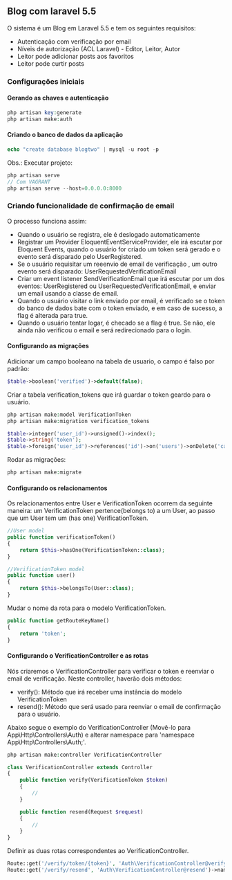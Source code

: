 ## Blog com laravel 5.5

O sistema é um Blog em Laravel 5.5 e tem os seguintes requisitos:

* Autenticação com verificação por email
* Níveis de autorização (ACL Laravel) - Editor, Leitor, Autor
* Leitor pode adicionar posts aos favoritos
* Leitor pode curtir posts

### Configurações iniciais

#### Gerando as chaves e autenticação

```php
php artisan key:generate
php artisan make:auth
```

#### Criando o banco de dados da aplicação

```php
echo "create database blogtwo" | mysql -u root -p
```

Obs.: Executar projeto:

```php
php artisan serve
// Com VAGRANT
php artisan serve --host=0.0.0.0:8000
```

### Criando funcionalidade de confirmação de email

O processo funciona assim:

* Quando o usuário se registra, ele é deslogado automaticamente
* Registrar um Provider EloquentEventServiceProvider, ele irá escutar por Eloquent Events, quando o usuário for criado um token será gerado e o evento será disparado pelo UserRegistered.
* Se o usuário requisitar um reeenvio de email de verificação , um outro evento será disparado: UserRequestedVerificationEmail
* Criar um event listener SendVerificationEmail que irá escutar por um dos eventos: UserRegistered ou UserRequestedVerificationEmail, e enviar um email usando a classe de email.
* Quando o usuário visitar o link enviado por email, é verificado se o token do banco de dados bate com o token enviado, e em caso de sucesso, a flag é alterada para true.
* Quando o usuário tentar logar, é checado se a flag é true. Se não, ele ainda não verificou o email e será redirecionado para o login.

#### Configurando as migrações

Adicionar um campo booleano na tabela de usuario, o campo é falso por padrão:

```php
$table->boolean('verified')->default(false);
```

Criar a tabela verification_tokens que irá guardar o token geardo para o usuário.

```php
php artisan make:model VerificationToken
php artisan make:migration verification_tokens
```

```php
$table->integer('user_id')->unsigned()->index(); 
$table->string('token');
$table->foreign('user_id')->references('id')->on('users')->onDelete('cascade');
```

Rodar as migrações:

```php
php artisan make:migrate
```

#### Configurando os relacionamentos

Os relacionamentos entre User e VerificationToken ocorrem da seguinte maneira: um VerificationToken pertence(belongs to) a um User, ao passo que um User tem um (has one) VerificationToken.

```php
//User model
public function verificationToken()
{
    return $this->hasOne(VerificationToken::class);
}
```

```php
//VerificationToken model
public function user()
{
	return $this->belongsTo(User::class);
}
```

Mudar o nome da rota para o modelo VerificationToken.

```php
public function getRouteKeyName()
{
	return 'token';
}
```

#### Configurando o VerificationController e as rotas

Nós criaremos o VerificationController para verificar o token e reenviar o email de verificação. Neste controller, haverão dois métodos:

* verify(): Método que irá receber uma instância do modelo VerificationToken
* resend(): Método que será usado para reenviar o email de confirmação para o usuário.

Abaixo segue o exemplo do VerificationController (Movê-lo para App\Http\Controllers\Auth) e alterar namespace para 'namespace App\Http\Controllers\Auth;'.

```php
php artisan make:controller VerificationController
```

```php
class VerificationController extends Controller
{
    public function verify(VerificationToken $token)
    {
    	//
    }

    public function resend(Request $request)
    {
    	//
    }
}
```

Definir as duas rotas correspondentes ao VerificationController.

```php
Route::get('/verify/token/{token}', 'Auth\VerificationController@verify')->name('auth.verify'); 
Route::get('/verify/resend', 'Auth\VerificationController@resend')->name('auth.verify.resend');
```